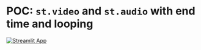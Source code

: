 # POC: `st.video` and `st.audio` with end time and looping

[![Streamlit App](https://static.streamlit.io/badges/streamlit_badge_black_white.svg)](https://media-endtime-loop-poc.streamlit.app)

